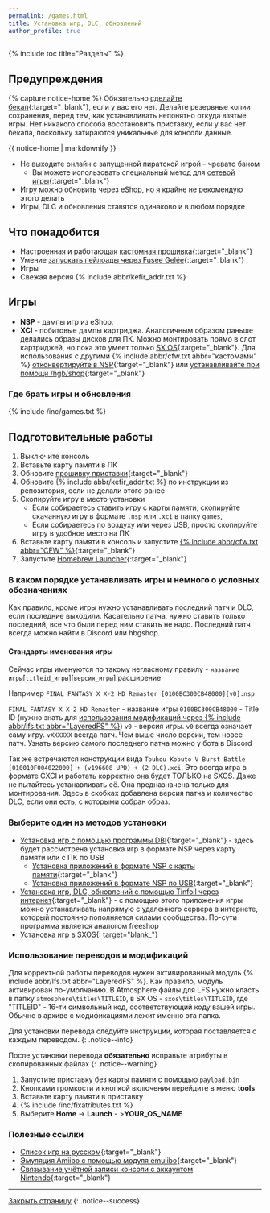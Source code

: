 ```yaml
---
permalink: /games.html
title: Установка игр, DLC, обновлений
author_profile: true
---
```

{% include toc title="Разделы" %}

## Предупреждения

{% capture notice-home %}
Обязательно [сделайте бекап](backup-nand){:target="_blank"}, если у вас его нет. Делайте резервные копии сохранения, перед тем, как устанавливать непонятно откуда взятые игры. Нет никакого способа восстановить приставку, если у вас нет бекапа, поскольку затираются уникальные для консоли данные. 

<div class="notice--danger">{{ notice-home | markdownify }}</div>

* Не выходите онлайн с запущенной пиратской игрой - чревато баном 
	* Вы можете использовать специальный метод для [сетевой игры](lanplay){:target="_blank"}
* Игру можно обновить через eShop, но я крайне не рекомендую этого делать
* Игры, DLC и обновления ставятся одинаково и в любом порядке

## Что понадобится

* Настроенная и работающая [кастомная прошивка](cfw){:target="_blank"}
* Умение [запускать пейлоады через Fusée Gelée](fusee-gelee){:target="_blank"}
* Игры 
* Свежая версия {% include abbr/kefir_addr.txt %}	

## Игры 

* **NSP** - дампы игр из eShop.
* **XCI** - побитовые дампы картриджа. Аналогичным образом раньше делались образы дисков для ПК. Можно монтировать прямо в слот картриджей, но пока это умеет только [SX OS](cfw#sx-os){:target="_blank"}. Для использования с другими {% include abbr/cfw.txt abbr="кастомами" %} [отконвертируйте в NSP](xci-convert){:target="_blank"} или [устанавливайте при помощи /hgb/shop](tinfoil){:target="_blank"}
	
### Где брать игры и обновления

{% include /inc/games.txt %}

## Подготовительные работы 

1. Выключите консоль
1. Вставьте карту памяти в ПК
1. Обновите [прошивку приставки](update-to-latest){:target="_blank"}
1. Обновите {% include abbr/kefir_addr.txt %} по инструкции из репозитория, если не делали этого ранее
1. Скопируйте игру в место установки
	* Если собираетесь ставить игру с карты памяти, скопируйте скачанную игру в формате `.nsp` или `.xci` в папку `games`, 
	* Если собираетесь по воздуху или через USB, просто скопируйте игру в удобное место на ПК
1. Вставьте карту памяти в консоль и запустите [{% include abbr/cfw.txt abbr="CFW" %}](cfw){:target="_blank"}
1. Запустите [Homebrew Launcher](hbl){:target="_blank"}

### В каком порядке устанавливать игры и немного о условных обозначениях 

Как правило, кроме игры нужно устанавливать последний патч и DLC, если последние выходили. Касательно патча, нужно ставить только последний, все что были перед ним ставить не надо. Последний патч всегда можно найти в Discord или hbgshop. 

#### Стандарты именования игры

Сейчас игры именуются по такому негласному правилу - `название игры`[`titleid_игры`][`версия_игры`].расширение 

Например `FINAL FANTASY X X-2 HD Remaster [0100BC300CB48000][v0].nsp`

`FINAL FANTASY X X-2 HD Remaster` - название игры
`0100BC300CB48000` - Title ID (нужно знать для [использования модификаций через {% include abbr/lfs.txt abbr="LayeredFS" %}](#использование-переводов-и-модификаций))
`v0` - версия игры. `v0` всегда означает саму игру. `vXXXXXX` всегда патч. Чем выше число версии, тем новее патч. Узнать версию самого последнего патча можно у бота в Discord

Так же встречаются конструкции вида `Touhou Kobuto V Burst Battle [010010F004022000] + (v196608 UPD) + (2 DLC).xci`. Это всегда игра в формате CXCI и работать корректно она будет ТОЛЬКО на SXOS. Даже не пытайтесь устанавливать её. Она предназначена только для монтирования. Здесь в скобках добавлена версия патча и количество DLC, если они есть, с которыми собран образ.

### Выберите один из методов установки 

* [Установка игр с помощью программы DBI](dbi){:target="_blank"} - здесь будет рассмотрена установка игр в формате NSP через карту памяти или с ПК по USB
	* [Установка приложений в формате NSP с карты памяти](dbi#установка-приложений-в-формате-nsp-с-карты-памяти){:target="_blank"}
	* [Установка приложений в формате NSP по USB](dbi#установка-приложений-в-формате-nsp-по-usb){:target="_blank"}
* [Установка игр, DLC, обновлений с помощью Tinfoil через интернет](tinfoil){:target="_blank"} - с помощью этого приложения игры можно устанавливать напрямую с удаленного сервера в интернете, который постоянно пополняется силами сообщества. По-сути программа является аналогом freeshop
* [Установка игр в SXOS](sxos-games){: target="blank_"}

### Использование переводов и модификаций 

Для корректной работы переводов нужен активированный модуль {% include abbr/lfs.txt abbr="LayeredFS" %}. Как правило, модуль активирован по-умолчанию. В Atmosphere файлы для LFS нужно класть в папку `atmosphere\titles\TITLEID`, в SX OS - `sxos\titles\TITLEID`, где "TITLEID" - 16-ти символьный код, соответствующий коду вашей игры. Обычно в архиве с модификациями лежит именно эта папка. 

Для установки перевода следуйте инструкции, которая поставляется с каждым переводом.
{: .notice--info}

После установки перевода **обязательно** исправьте атрибуты в скопированных файлах 
{: .notice--warning}

1. Запустите приставку без карты памяти с помощью `payload.bin`
1. Кнопками громкости и кнопкой включения перейдите в меню **tools**
1. Вставьте карту памяти в приставку
1. {% include /inc/fixatributes.txt %}
1. Выберите **Home** -> **Launch** - >**YOUR_OS_NAME**

### Полезные ссылки 
* [Cписок игр на русском](https://4pda.ru/forum/index.php?showtopic=937297){:target="_blank"}
* [Эмуляция Amiibo с помощью модуля emuiibo](emuiibo){:target="_blank"}
* [Связывание учётной записи консоли с аккаунтом Nintendo](link-account){:target="_blank"}

___

[Закрыть страницу](javascript:window.close();)
{: .notice--success}